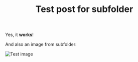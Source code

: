 ﻿---
title: Test post for subfolder
lead: Just testing if post in subfolder works
published: 2024-05-29
tags: [test, ci/cd, ci.cd, two words, .net/C#]
authors:
    - name: "Jan Tesař"
      gitHubUserName: "tesar-tech"
      xUserName: "tesar_tech"
---

Yes, it **works**!

And also an image from subfolder:

![Test image](media/subfolder-for-media/image-in-subfolder.webp)
